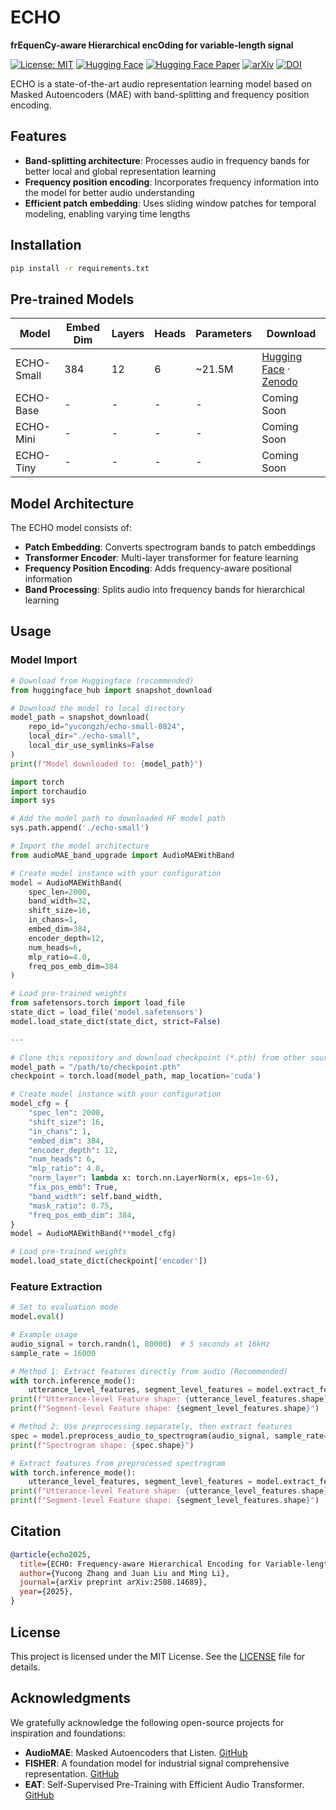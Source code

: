 # ECHO

**frEquenCy-aware Hierarchical encOding for variable-length signal**

[![License: MIT](https://img.shields.io/badge/License-MIT-green.svg)](LICENSE)
[![Hugging Face](https://img.shields.io/badge/🤗%20HuggingFace-Model-orange)](https://huggingface.co/yucongzh/echo-small-0824)
[![Hugging Face Paper](https://img.shields.io/badge/🤗%20HuggingFace-Paper-FFD21E)](https://huggingface.co/papers/2508.14689)
[![arXiv](https://img.shields.io/badge/arXiv-2508.14689-b31b1b.svg)](https://arxiv.org/abs/2508.14689)
[![DOI](https://zenodo.org/badge/DOI/10.48550/arXiv.2508.14689.svg)](https://zenodo.org/records/16935787)


ECHO is a state-of-the-art audio representation learning model based on Masked Autoencoders (MAE) with band-splitting and frequency position encoding.

## Features

- **Band-splitting architecture**: Processes audio in frequency bands for better local and global representation learning
- **Frequency position encoding**: Incorporates frequency information into the model for better audio understanding
- **Efficient patch embedding**: Uses sliding window patches for temporal modeling, enabling varying time lengths

## Installation

```bash
pip install -r requirements.txt
```

## Pre-trained Models

| Model | Embed Dim | Layers | Heads | Parameters | Download |
|-------|-----------|--------|-------|------------|----------|
| ECHO-Small | 384 | 12 | 6 | ~21.5M | [Hugging Face](https://huggingface.co/yucongzh/echo-small-0824) · [Zenodo](https://zenodo.org/records/16935787) |
| ECHO-Base | - | - | - | - | Coming Soon |
| ECHO-Mini | - | - | - | - | Coming Soon |
| ECHO-Tiny | - | - | - | - | Coming Soon |

## Model Architecture

The ECHO model consists of:
- **Patch Embedding**: Converts spectrogram bands to patch embeddings
- **Transformer Encoder**: Multi-layer transformer for feature learning
- **Frequency Position Encoding**: Adds frequency-aware positional information
- **Band Processing**: Splits audio into frequency bands for hierarchical learning

## Usage

### Model Import

```python
# Download from Huggingface (recommended)
from huggingface_hub import snapshot_download

# Download the model to local directory
model_path = snapshot_download(
    repo_id="yucongzh/echo-small-0824",
    local_dir="./echo-small",
    local_dir_use_symlinks=False
)
print(f"Model downloaded to: {model_path}")

import torch
import torchaudio
import sys

# Add the model path to downloaded HF model path
sys.path.append('./echo-small')

# Import the model architecture
from audioMAE_band_upgrade import AudioMAEWithBand

# Create model instance with your configuration
model = AudioMAEWithBand(
    spec_len=2000,
    band_width=32,
    shift_size=16,
    in_chans=1,
    embed_dim=384,
    encoder_depth=12,
    num_heads=6,
    mlp_ratio=4.0,
    freq_pos_emb_dim=384
)

# Load pre-trained weights
from safetensors.torch import load_file
state_dict = load_file('model.safetensors')
model.load_state_dict(state_dict, strict=False)

---

# Clone this repository and download checkpoint (*.pth) from other sources (eg. Zenodo)
model_path = "/path/to/checkpoint.pth"
checkpoint = torch.load(model_path, map_location='cuda')

# Create model instance with your configuration
model_cfg = {
    "spec_len": 2000,
    "shift_size": 16,
    "in_chans": 1,
    "embed_dim": 384,
    "encoder_depth": 12,
    "num_heads": 6,
    "mlp_ratio": 4.0,
    "norm_layer": lambda x: torch.nn.LayerNorm(x, eps=1e-6),
    "fix_pos_emb": True,
    "band_width": self.band_width,
    "mask_ratio": 0.75,
    "freq_pos_emb_dim": 384,
}
model = AudioMAEWithBand(**model_cfg)

# Load pre-trained weights
model.load_state_dict(checkpoint['encoder']) 
```

### Feature Extraction
```python
# Set to evaluation mode
model.eval()

# Example usage
audio_signal = torch.randn(1, 80000)  # 5 seconds at 16kHz
sample_rate = 16000

# Method 1: Extract features directly from audio (Recommended)
with torch.inference_mode():
    utterance_level_features, segment_level_features = model.extract_features_from_audio(audio_signal, sample_rate=sample_rate)
print(f"Utterance-level Feature shape: {utterance_level_features.shape}")  # Should be [2688,]
print(f"Segment-level Feature shape: {segment_level_features.shape}")  # Should be [32,2688]

# Method 2: Use preprocessing separately, then extract features
spec = model.preprocess_audio_to_spectrogram(audio_signal, sample_rate=16000)
print(f"Spectrogram shape: {spec.shape}")

# Extract features from preprocessed spectrogram
with torch.inference_mode():
    utterance_level_features, segment_level_features = model.extract_features(spec, sample_rate=sample_rate)
print(f"Utterance-level Feature shape: {utterance_level_features.shape}")  # Should be [2688,]
print(f"Segment-level Feature shape: {segment_level_features.shape}")  # Should be [32,2688]
```


## Citation
```bibtex
@article{echo2025,
  title={ECHO: Frequency-aware Hierarchical Encoding for Variable-length Signal},
  author={Yucong Zhang and Juan Liu and Ming Li},
  journal={arXiv preprint arXiv:2508.14689},
  year={2025},
}
```

## License

This project is licensed under the MIT License. See the [LICENSE](LICENSE) file for details.


## Acknowledgments

We gratefully acknowledge the following open-source projects for inspiration and foundations:

- **AudioMAE**: Masked Autoencoders that Listen. [GitHub](https://github.com/facebookresearch/AudioMAE/tree/bd60e29651285f80d32a6405082835ad26e6f19f)
- **FISHER**: A foundation model for industrial signal comprehensive representation. [GitHub](https://github.com/jianganbai/FISHER)
- **EAT**: Self-Supervised Pre-Training with Efficient Audio Transformer. [GitHub](https://github.com/cwx-worst-one/EAT)


